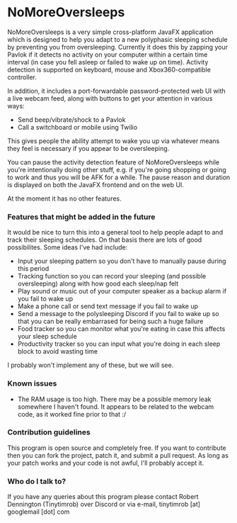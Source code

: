 # NoMoreOversleeps #

NoMoreOversleeps is a very simple cross-platform JavaFX application which is designed to help you adapt to a new polyphasic sleeping schedule by preventing you from oversleeping.
Currently it does this by zapping your Pavlok if it detects no activity on your computer within a certain time interval (in case you fell asleep or failed to wake up on time).
Activity detection is supported on keyboard, mouse and Xbox360-compatible controller.

In addition, it includes a port-forwardable password-protected web UI with a live webcam feed, along with buttons to get your attention in various ways:

* Send beep/vibrate/shock to a Pavlok
* Call a switchboard or mobile using Twilio

This gives people the ability attempt to wake you up via whatever means they feel is necessary if you appear to be oversleeping.

You can pause the activity detection feature of NoMoreOversleeps while you're intentionally doing other stuff, e.g. if you're going shopping or going to work and thus you will be AFK
for a while. The pause reason and duration is displayed on both the JavaFX frontend and on the web UI.

At the moment it has no other features.

### Features that might be added in the future ###

It would be nice to turn this into a general tool to help people adapt to and track their sleeping schedules. On that basis there are lots of good possibilites. Some ideas I've had include:

* Input your sleeping pattern so you don't have to manually pause during this period
* Tracking function so you can record your sleeping (and possible oversleeping) along with how good each sleep/nap felt
* Play sound or music out of your computer speaker as a backup alarm if you fail to wake up
* Make a phone call or send text message if you fail to wake up
* Send a message to the polysleeping Discord if you fail to wake up so that you can be really embarrased for being such a huge failure
* Food tracker so you can monitor what you're eating in case this affects your sleep schedule
* Productivity tracker so you can input what you're doing in each sleep block to avoid wasting time

I probably won't implement any of these, but we will see.

### Known issues ###

* The RAM usage is too high. There may be a possible memory leak somewhere I haven't found. It appears to be related to the webcam code, as it worked fine prior to that :/

### Contribution guidelines ###

This program is open source and completely free. If you want to contribute then you can fork the project, patch it, and submit a pull request. As long as your patch works and your code is not awful, I'll probably accept it.

### Who do I talk to? ###

If you have any queries about this program please contact Robert Dennington (Tinytimrob) over Discord or via e-mail, tinytimrob [at] googlemail [dot] com